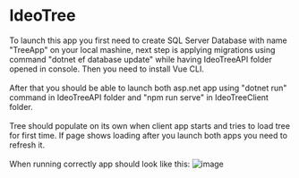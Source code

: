 # IdeoTree
To launch this app you first need to create SQL Server Database with name "TreeApp" on your local mashine, next step is applying migrations using command "dotnet ef database update" while having IdeoTreeAPI folder opened in console. Then you need to install Vue CLI.
<br /><br />
After that you should be able to launch both asp.net app using "dotnet run" command in IdeoTreeAPI folder and "npm run serve" in IdeoTreeClient folder.
<br /><br />
Tree should populate on its own when client app starts and tries to load tree for first time. If page shows loading after you launch both apps you need to refresh it.
<br /><br />
When running correctly app should look like this:
![image](https://user-images.githubusercontent.com/23617264/199296528-12fb4cd8-ab74-40ad-88e9-3c4210ee6020.png)

